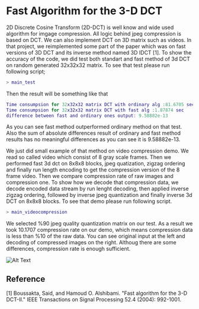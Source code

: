 
# Fast Algorithm for the 3-D DCT

2D Discrete Cosine Transform (2D-DCT) is well know and wide used algorithm for imgage compression. All logic behind jpeg compression is based on DCT. We can also implement DCT on 3D matrix such as videos. In that project, we reimplemented some part of the paper which was on fast versions of 3D DCT and its inverse method named 3D IDCT [1]. To show the accuracy of the code, we did test both standart and fast method of 3d DCT on random generated 32x32x32 matrix. To see that test please run following script;
```matlab
> main_test
```
Then the result will be something like that
```matlab
Time consumpsion for 32x32x32 matrix DCT with ordinary alg :81.6705 sec
Time consumpsion for 32x32x32 matrix DCT with fast alg :1.87874 sec
difference between fast and ordinary ones output: 9.58882e-13
```
As you can see fast method outperformed ordinary method on that test. Also the sum of absolute differences result of ordinary and fast method results has no meaningful differences as you can see it is 9.58882e-13.

We just did small example of that method on video compression demo. We read so called video which consist of 8 gray scale frames. Then we performed fast 3d dct on 8x8x8 blocks, jpeg quatization, zigzag ordering and finally run length encoding to get the compression version of the 8 frame video. Then we compare compression rate of raw images and compression one. To show how we decode that compression data, we decode encoded data stream by run lenght decoding, then applied inverse zigzag ordering, followed by inverse jpeg quantization and finally inverse 3d DCT on 8x8x8 blocks. To see that demo please run following script.
```matlab
> main_videocompression
```
We selected %90 jpeg quality quantization matrix on our test. As a result we took 10.1707 compression rate on our demo, which means compression data is less than %10 of the raw data. You can see original input at the left and decoding of compressed images on the right. Althoug there are some differences, compression rate is enough sufficient. 



![Alt Text](result.gif)

## Reference ##
[1] Boussakta, Said, and Hamoud O. Alshibami. "Fast algorithm for the 3-D DCT-II." IEEE Transactions on Signal Processing 52.4 (2004): 992-1001.
